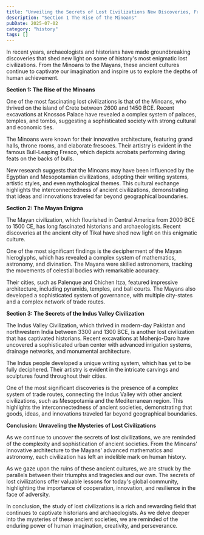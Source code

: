 ```yaml
---
title: "Unveiling the Secrets of Lost Civilizations New Discoveries, Fresh Perspectives"
description: "Section 1 The Rise of the Minoans"
pubDate: 2025-07-02
category: "history"
tags: []
---
```


In recent years, archaeologists and historians have made groundbreaking discoveries that shed new light on some of history's most enigmatic lost civilizations. From the Minoans to the Mayans, these ancient cultures continue to captivate our imagination and inspire us to explore the depths of human achievement.

**Section 1: The Rise of the Minoans**

One of the most fascinating lost civilizations is that of the Minoans, who thrived on the island of Crete between 2600 and 1450 BCE. Recent excavations at Knossos Palace have revealed a complex system of palaces, temples, and tombs, suggesting a sophisticated society with strong cultural and economic ties.

The Minoans were known for their innovative architecture, featuring grand halls, throne rooms, and elaborate frescoes. Their artistry is evident in the famous Bull-Leaping Fresco, which depicts acrobats performing daring feats on the backs of bulls.

New research suggests that the Minoans may have been influenced by the Egyptian and Mesopotamian civilizations, adopting their writing systems, artistic styles, and even mythological themes. This cultural exchange highlights the interconnectedness of ancient civilizations, demonstrating that ideas and innovations traveled far beyond geographical boundaries.

**Section 2: The Mayan Enigma**

The Mayan civilization, which flourished in Central America from 2000 BCE to 1500 CE, has long fascinated historians and archaeologists. Recent discoveries at the ancient city of Tikal have shed new light on this enigmatic culture.

One of the most significant findings is the decipherment of the Mayan hieroglyphs, which has revealed a complex system of mathematics, astronomy, and divination. The Mayans were skilled astronomers, tracking the movements of celestial bodies with remarkable accuracy.

Their cities, such as Palenque and Chichen Itza, featured impressive architecture, including pyramids, temples, and ball courts. The Mayans also developed a sophisticated system of governance, with multiple city-states and a complex network of trade routes.

**Section 3: The Secrets of the Indus Valley Civilization**

The Indus Valley Civilization, which thrived in modern-day Pakistan and northwestern India between 3300 and 1300 BCE, is another lost civilization that has captivated historians. Recent excavations at Mohenjo-Daro have uncovered a sophisticated urban center with advanced irrigation systems, drainage networks, and monumental architecture.

The Indus people developed a unique writing system, which has yet to be fully deciphered. Their artistry is evident in the intricate carvings and sculptures found throughout their cities.

One of the most significant discoveries is the presence of a complex system of trade routes, connecting the Indus Valley with other ancient civilizations, such as Mesopotamia and the Mediterranean region. This highlights the interconnectedness of ancient societies, demonstrating that goods, ideas, and innovations traveled far beyond geographical boundaries.

**Conclusion: Unraveling the Mysteries of Lost Civilizations**

As we continue to uncover the secrets of lost civilizations, we are reminded of the complexity and sophistication of ancient societies. From the Minoans' innovative architecture to the Mayans' advanced mathematics and astronomy, each civilization has left an indelible mark on human history.

As we gaze upon the ruins of these ancient cultures, we are struck by the parallels between their triumphs and tragedies and our own. The secrets of lost civilizations offer valuable lessons for today's global community, highlighting the importance of cooperation, innovation, and resilience in the face of adversity.

In conclusion, the study of lost civilizations is a rich and rewarding field that continues to captivate historians and archaeologists. As we delve deeper into the mysteries of these ancient societies, we are reminded of the enduring power of human imagination, creativity, and perseverance.